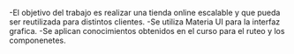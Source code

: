 -El objetivo del trabajo es realizar una tienda online escalable y que pueda ser reutilizada para distintos clientes.
-Se utiliza Materia UI para la interfaz grafica.
-Se aplican conocimientos obtenidos en el curso para el ruteo y los componenetes.

